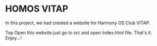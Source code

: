 # HOMOS VITAP
In this project, we had created a website for Harmony OS Club VITAP.

Top Open this website just go to src and open Index.html file.
That's it.
Enjoy...!
